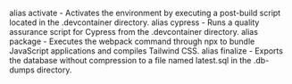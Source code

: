 
alias activate - Activates the environment by executing a post-build script located in the .devcontainer directory.
alias cypress - Runs a quality assurance script for Cypress from the .devcontainer directory.
alias package - Executes the webpack command through npx to bundle JavaScript applications and compiles Tailwind CSS.
alias finalize - Exports the database without compression to a file named latest.sql in the .db-dumps directory.

